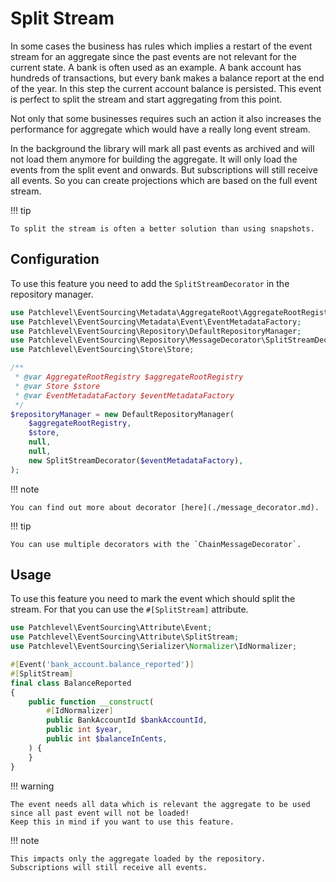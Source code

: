 # Split Stream

In some cases the business has rules which implies a restart of the event stream for an aggregate
since the past events are not relevant for the current state.
A bank is often used as an example. A bank account has hundreds of transactions,
but every bank makes a balance report at the end of the year.
In this step the current account balance is persisted.
This event is perfect to split the stream and start aggregating from this point.

Not only that some businesses requires such an action
it also increases the performance for aggregate which would have a really long event stream.

In the background the library will mark all past events as archived
and will not load them anymore for building the aggregate.
It will only load the events from the split event and onwards.
But subscriptions will still receive all events.
So you can create projections which are based on the full event stream.

!!! tip

    To split the stream is often a better solution than using snapshots.
    
## Configuration

To use this feature you need to add the `SplitStreamDecorator` in the repository manager.

```php
use Patchlevel\EventSourcing\Metadata\AggregateRoot\AggregateRootRegistry;
use Patchlevel\EventSourcing\Metadata\Event\EventMetadataFactory;
use Patchlevel\EventSourcing\Repository\DefaultRepositoryManager;
use Patchlevel\EventSourcing\Repository\MessageDecorator\SplitStreamDecorator;
use Patchlevel\EventSourcing\Store\Store;

/**
 * @var AggregateRootRegistry $aggregateRootRegistry
 * @var Store $store
 * @var EventMetadataFactory $eventMetadataFactory
 */
$repositoryManager = new DefaultRepositoryManager(
    $aggregateRootRegistry,
    $store,
    null,
    null,
    new SplitStreamDecorator($eventMetadataFactory),
);
```
!!! note

    You can find out more about decorator [here](./message_decorator.md).
    
!!! tip

    You can use multiple decorators with the `ChainMessageDecorator`.
    
## Usage

To use this feature you need to mark the event which should split the stream.
For that you can use the `#[SplitStream]` attribute.

```php
use Patchlevel\EventSourcing\Attribute\Event;
use Patchlevel\EventSourcing\Attribute\SplitStream;
use Patchlevel\EventSourcing\Serializer\Normalizer\IdNormalizer;

#[Event('bank_account.balance_reported')]
#[SplitStream]
final class BalanceReported
{
    public function __construct(
        #[IdNormalizer]
        public BankAccountId $bankAccountId,
        public int $year,
        public int $balanceInCents,
    ) {
    }
}
```
!!! warning

    The event needs all data which is relevant the aggregate to be used since all past event will not be loaded! 
    Keep this in mind if you want to use this feature.
    
!!! note

    This impacts only the aggregate loaded by the repository. Subscriptions will still receive all events.
    